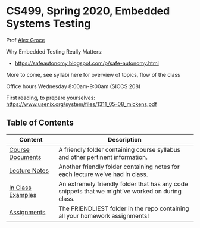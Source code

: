 # CS499, Spring 2020, Embedded Systems Testing

Prof [Alex Groce](https://agroce.github.io)

Why Embedded Testing Really Matters:
* https://safeautonomy.blogspot.com/p/safe-autonomy.html

More to come, see syllabi here for overview of topics, flow of the class

Office hours Wednesday 8:00am-9:00am (SICCS 208)

First reading, to prepare yourselves: https://www.usenix.org/system/files/1311_05-08_mickens.pdf

## Table of Contents
| Content | Description |
|---------|-------------|
| [Course Documents](./Course%20Documents) | A friendly folder containing course syllabus and other pertinent information. |
| [Lecture Notes](./Lecture%20Notes) | Another friendly folder containing notes for each lecture we've had in class. |
| [In Class Examples](./In%20Class%20Examples) | An extremely friendly folder that has any code snippets that we might've worked on during class. |
| [Assignments](./Assignments) | The FRIENDLIEST folder in the repo containing all your homework assignments! |